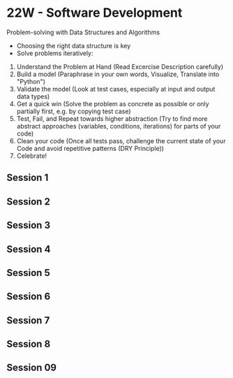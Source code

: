 # 22W - Software Development

Problem-solving with Data Structures and Algorithms
- Choosing the right data structure is key
- Solve problems iteratively:
1. Understand the Problem at Hand (Read Excercise Description carefully)
2. Build a model (Paraphrase in your own words, Visualize, Translate into "Python")
3. Validate the model (Look at test cases, especially at input and output data types)
4. Get a quick win (Solve the problem as concrete as possible or only partially first, e.g. by copying test case)
5. Test, Fail, and Repeat towards higher abstraction (Try to find more abstract approaches (variables, conditions, iterations) for parts of your code)
6. Clean your code (Once all tests pass, challenge the current state of your Code and avoid repetitive patterns (DRY Principle))
7. Celebrate!


## Session 1


## Session 2


## Session 3


## Session 4


## Session 5


## Session 6


## Session 7


## Session 8


## Session 09


